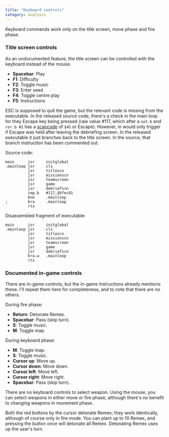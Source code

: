 ```yaml
---
title: "Keyboard controls"
category: analysis
---
```


Keyboard commands work only on the title screen, move phase and fire phase.

### Title screen controls

As an undocumented feature, the title screen can be controlled with the keyboard
instead of the mouse.

- **Spacebar**: Play
- **F1**: Difficulty
- **F2**: Toggle music
- **F3**: Enter seed
- **F4**: Toggle centre play
- **F5**: Instructions

ESC is supposed to quit the game, but the relevant code is missing from the
executable. In the released source code, there's a check in the main loop for
they Escape key being pressed (raw value #117, which after a `not.b` and `ror.b
#1` has a [scancode](https://wiki.amigaos.net/wiki/Keymap_Library) of `$45` or
Escape). However, in would only trigger if Escape was held after leaving the
debriefing screen. In the released executable it just branches back to the title
screen. In the source, that branch instruction has been commented out.

Source code:

```assembly
main      jsr     initglobal
.mainloop jsr     cls
          jsr     titlescn
          jsr     missionscn
          jsr     teamscreen
          jsr     game
          jsr     debriefscn
          cmp.b   #117,$bfec01
          bne     .mainloop
;         bra     .mainloop
          rts
```

Disassembled fragment of executable:

```assembly
main      jsr     initglobal
.mainloop jsr     cls
          jsr     titlescn
          jsr     missionscn
          jsr     teamscreen
          jsr     game
          jsr     debriefscn
          bra.w   .mainloop
          rts
```

### Documented in-game controls

There are in-game controls, but the in-game Instructions already mentions these.
I'll repeat them here for completeness, and to note that there are no others.

During fire phase:

- **Return**: Detonate Remex.
- **Spacebar**: Pass (skip turn).
- **S**: Toggle music.
- **M**: Toggle map.

During keyboard phase:

- **M**: Toggle map.
- **S**: Toggle music.
- **Cursor up**: Move up.
- **Cursor down**: Move down.
- **Cursor left**: Move left.
- **Cursor right**: Move right.
- **Spacebar**: Pass (skip turn).

There are no keyboard controls to select weapon. Using the mouse, you can select
weapons in either move or fire phase, although there's no benefit to changing
weapons in movement phase.

Both the red buttons by the cursor detonate Remex; they work identically,
although of course only in fire mode. You can plant up to 10 Remex, and pressing
the button once will detonate all Remex. Detonating Remex uses up the user's
turn.
